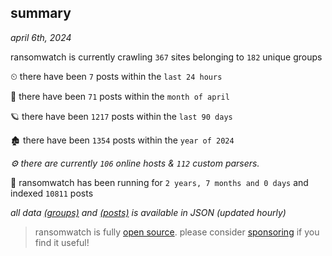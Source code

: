 
## summary
_april 6th, 2024_

ransomwatch is currently crawling `367` sites belonging to `182` unique groups

⏲ there have been `7` posts within the `last 24 hours`

🦈 there have been `71` posts within the `month of april`

🪐 there have been `1217` posts within the `last 90 days`

🏚 there have been `1354` posts within the `year of 2024`

_⚙️ there are currently `106` online hosts & `112` custom parsers._

🦕 ransomwatch has been running for `2 years, 7 months and 0 days` and indexed `10811` posts

_all data  [(groups)](http://ransomwhat.telemetry.ltd/groups) and [(posts)](http://ransomwhat.telemetry.ltd/posts) is available in JSON (updated hourly)_

> ransomwatch is fully [open source](https://github.com/joshhighet/ransomwatch#ransomwatch--). please consider [sponsoring](https://github.com/sponsors/joshhighet) if you find it useful!
